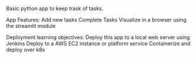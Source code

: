 Basic python app to keep trask of tasks.

App Features:
Add new tasks
Complete Tasks 
Visualize in a browser using the streamlit module

Deployment learning objectives:
Deploy this app to a local web server using Jenkins
Deploy to a AWS EC2 instance or platform service 
Containerize and deploy over k8s
